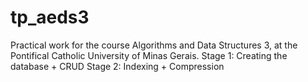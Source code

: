 # tp_aeds3
Practical work for the course Algorithms and Data Structures 3, at the Pontifical Catholic University of Minas Gerais.
Stage 1: Creating the database + CRUD
Stage 2: Indexing + Compression
